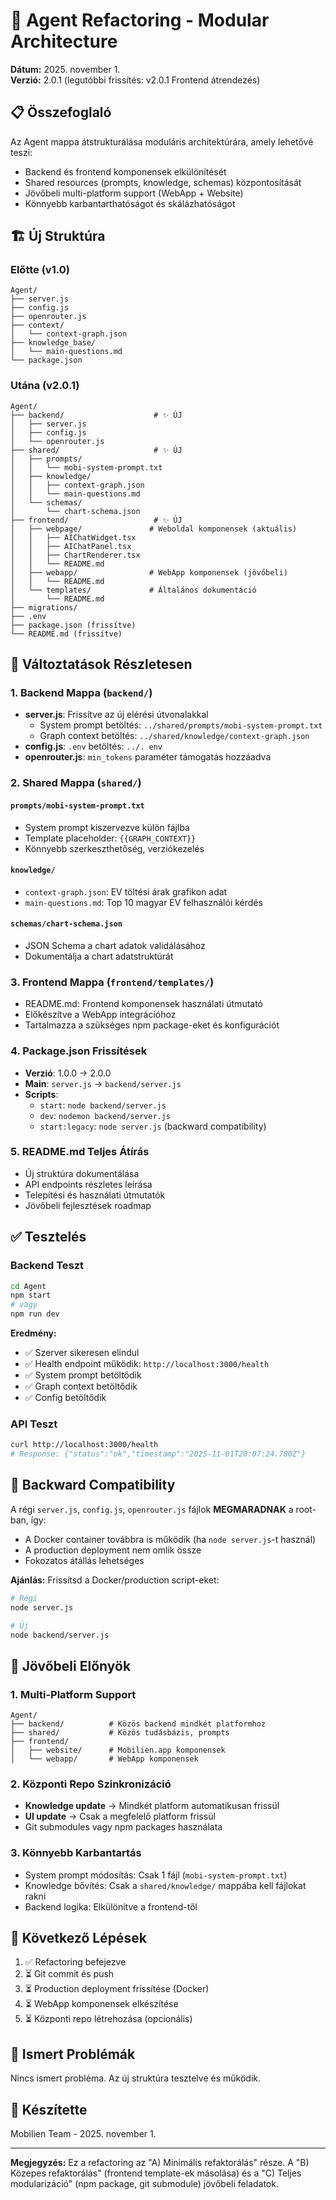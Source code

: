 # 🔄 Agent Refactoring - Modular Architecture

**Dátum:** 2025. november 1.  
**Verzió:** 2.0.1 (legutóbbi frissítés: v2.0.1 Frontend átrendezés)

## 📋 Összefoglaló

Az Agent mappa átstrukturálása moduláris architektúrára, amely lehetővé teszi:
- Backend és frontend komponensek elkülönítését
- Shared resources (prompts, knowledge, schemas) központosítását
- Jövőbeli multi-platform support (WebApp + Website)
- Könnyebb karbantarthatóságot és skálázhatóságot

## 🏗️ Új Struktúra

### Előtte (v1.0)
```
Agent/
├── server.js
├── config.js
├── openrouter.js
├── context/
│   └── context-graph.json
├── knowledge_base/
│   └── main-questions.md
└── package.json
```

### Utána (v2.0.1)
```
Agent/
├── backend/                    # ✨ ÚJ
│   ├── server.js
│   ├── config.js
│   └── openrouter.js
├── shared/                     # ✨ ÚJ
│   ├── prompts/
│   │   └── mobi-system-prompt.txt
│   ├── knowledge/
│   │   ├── context-graph.json
│   │   └── main-questions.md
│   └── schemas/
│       └── chart-schema.json
├── frontend/                   # ✨ ÚJ
│   ├── webpage/               # Weboldal komponensek (aktuális)
│   │   ├── AIChatWidget.tsx
│   │   ├── AIChatPanel.tsx
│   │   ├── ChartRenderer.tsx
│   │   └── README.md
│   ├── webapp/                # WebApp komponensek (jövőbeli)
│   │   └── README.md
│   └── templates/             # Általános dokumentáció
│       └── README.md
├── migrations/
├── .env
├── package.json (frissítve)
└── README.md (frissítve)
```

## 🔧 Változtatások Részletesen

### 1. Backend Mappa (`backend/`)
- **server.js**: Frissítve az új elérési útvonalakkal
  - System prompt betöltés: `../shared/prompts/mobi-system-prompt.txt`
  - Graph context betöltés: `../shared/knowledge/context-graph.json`
- **config.js**: `.env` betöltés: `../. env`
- **openrouter.js**: `min_tokens` paraméter támogatás hozzáadva

### 2. Shared Mappa (`shared/`)

#### `prompts/mobi-system-prompt.txt`
- System prompt kiszervezve külön fájlba
- Template placeholder: `{{GRAPH_CONTEXT}}`
- Könnyebb szerkeszthetőség, verziókezelés

#### `knowledge/`
- `context-graph.json`: EV töltési árak grafikon adat
- `main-questions.md`: Top 10 magyar EV felhasználói kérdés

#### `schemas/chart-schema.json`
- JSON Schema a chart adatok validálásához
- Dokumentálja a chart adatstruktúrát

### 3. Frontend Mappa (`frontend/templates/`)
- README.md: Frontend komponensek használati útmutató
- Előkészítve a WebApp integrációhoz
- Tartalmazza a szükséges npm package-eket és konfigurációt

### 4. Package.json Frissítések
- **Verzió**: 1.0.0 → 2.0.0
- **Main**: `server.js` → `backend/server.js`
- **Scripts**:
  - `start`: `node backend/server.js`
  - `dev`: `nodemon backend/server.js`
  - `start:legacy`: `node server.js` (backward compatibility)

### 5. README.md Teljes Átírás
- Új struktúra dokumentálása
- API endpoints részletes leírása
- Telepítési és használati útmutatók
- Jövőbeli fejlesztések roadmap

## ✅ Tesztelés

### Backend Teszt
```bash
cd Agent
npm start
# vagy
npm run dev
```

**Eredmény:**
- ✅ Szerver sikeresen elindul
- ✅ Health endpoint működik: `http://localhost:3000/health`
- ✅ System prompt betöltődik
- ✅ Graph context betöltődik
- ✅ Config betöltődik

### API Teszt
```bash
curl http://localhost:3000/health
# Response: {"status":"ok","timestamp":"2025-11-01T20:07:24.780Z"}
```

## 🔄 Backward Compatibility

A régi `server.js`, `config.js`, `openrouter.js` fájlok **MEGMARADNAK** a root-ban, így:
- A Docker container továbbra is működik (ha `node server.js`-t használ)
- A production deployment nem omlik össze
- Fokozatos átállás lehetséges

**Ajánlás:** Frissítsd a Docker/production script-eket:
```bash
# Régi
node server.js

# Új
node backend/server.js
```

## 🚀 Jövőbeli Előnyök

### 1. Multi-Platform Support
```
Agent/
├── backend/          # Közös backend mindkét platformhoz
├── shared/           # Közös tudásbázis, prompts
├── frontend/
│   ├── website/      # Mobilien.app komponensek
│   └── webapp/       # WebApp komponensek
```

### 2. Központi Repo Szinkronizáció
- **Knowledge update** → Mindkét platform automatikusan frissül
- **UI update** → Csak a megfelelő platform frissül
- Git submodules vagy npm packages használata

### 3. Könnyebb Karbantartás
- System prompt módosítás: Csak 1 fájl (`mobi-system-prompt.txt`)
- Knowledge bővítés: Csak a `shared/knowledge/` mappába kell fájlokat rakni
- Backend logika: Elkülönítve a frontend-től

## 📝 Következő Lépések

1. ✅ Refactoring befejezve
2. ⏳ Git commit és push
3. ⏳ Production deployment frissítése (Docker)
4. ⏳ WebApp komponensek elkészítése
5. ⏳ Központi repo létrehozása (opcionális)

## 🐛 Ismert Problémák

Nincs ismert probléma. Az új struktúra tesztelve és működik.

## 👥 Készítette

Mobilien Team - 2025. november 1.

---

**Megjegyzés:** Ez a refactoring az "A) Minimális refaktorálás" része. A "B) Közepes refaktorálás" (frontend template-ek másolása) és a "C) Teljes modularizáció" (npm package, git submodule) jövőbeli feladatok.

